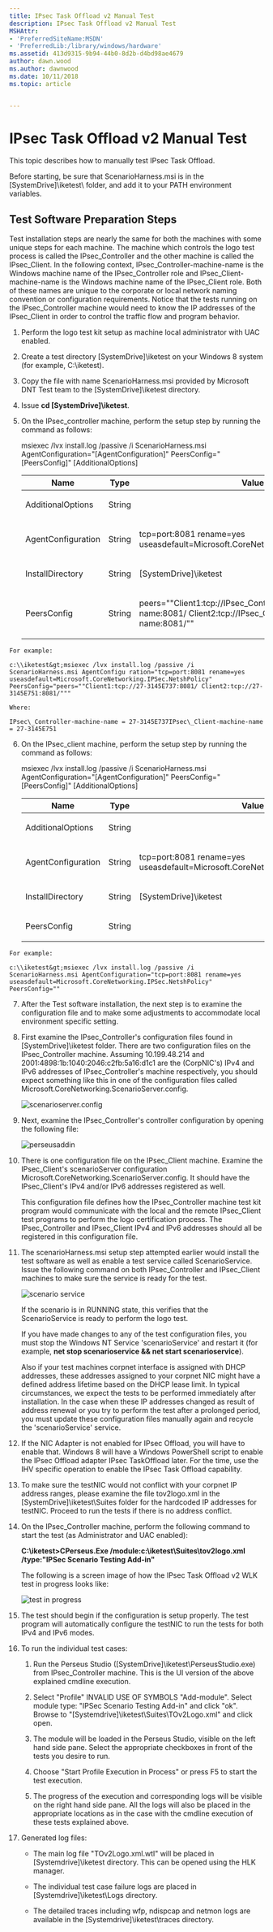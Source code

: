 ```yaml
---
title: IPsec Task Offload v2 Manual Test
description: IPsec Task Offload v2 Manual Test
MSHAttr:
- 'PreferredSiteName:MSDN'
- 'PreferredLib:/library/windows/hardware'
ms.assetid: 413d9315-9b94-44b0-8d2b-d4bd98ae4679
author: dawn.wood
ms.author: dawnwood
ms.date: 10/11/2018
ms.topic: article


---
```


# IPsec Task Offload v2 Manual Test


This topic describes how to manually test IPsec Task Offload.

Before starting, be sure that ScenarioHarness.msi is in the \[SystemDrive\]\\iketest\\ folder, and add it to your PATH environment variables.

## <span id="Test_Software_Preparation_Steps"></span><span id="test_software_preparation_steps"></span><span id="TEST_SOFTWARE_PREPARATION_STEPS"></span>Test Software Preparation Steps


Test installation steps are nearly the same for both the machines with some unique steps for each machine. The machine which controls the logo test process is called the IPsec\_Controller and the other machine is called the IPsec\_Client. In the following context, IPsec\_Controller-machine-name is the Windows machine name of the IPsec\_Controller role and IPsec\_Client-machine-name is the Windows machine name of the IPsec\_Client role. Both of these names are unique to the corporate or local network naming convention or configuration requirements. Notice that the tests running on the IPsec\_Controller machine would need to know the IP addresses of the IPsec\_Client in order to control the traffic flow and program behavior.

1.  Perform the logo test kit setup as machine local administrator with UAC enabled.

2.  Create a test directory \[SystemDrive\]\\iketest on your Windows 8 system (for example, C:\\iketest).

3.  Copy the file with name ScenarioHarness.msi provided by Microsoft DNT Test team to the \[SystemDrive\]\\iketest directory.

4.  Issue **cd \[SystemDrive\]\\iketest**.

5.  On the IPsec\_controller machine, perform the setup step by running the command as follows:

    msiexec /lvx install.log /passive /i ScenarioHarness.msi AgentConfiguration="\[AgentConfiguration\]" PeersConfig="\[PeersConfig\]" \[AdditionalOptions\]

    <table>
    <colgroup>
    <col width="33%" />
    <col width="33%" />
    <col width="33%" />
    </colgroup>
    <thead>
    <tr class="header">
    <th>Name</th>
    <th>Type</th>
    <th>Value</th>
    </tr>
    </thead>
    <tbody>
    <tr class="odd">
    <td><p>AdditionalOptions</p></td>
    <td><p>String</p></td>
    <td><p></p></td>
    </tr>
    <tr class="even">
    <td><p>AgentConfiguration</p></td>
    <td><p>String</p></td>
    <td><p>tcp=port:8081 rename=yes useasdefault=Microsoft.CoreNetworking.IPSec.NetshPolicy</p></td>
    </tr>
    <tr class="odd">
    <td><p>InstallDirectory</p></td>
    <td><p>String</p></td>
    <td><p>[SystemDrive]\iketest</p></td>
    </tr>
    <tr class="even">
    <td><p>PeersConfig</p></td>
    <td><p>String</p></td>
    <td><p>peers=&quot;&quot;Client1:tcp://IPsec_Controller-machine-name:8081/ Client2:tcp://IPsec_Client-machine-name:8081/&quot;&quot;</p></td>
    </tr>
    </tbody>
    </table>



~~~
For example:

c:\\iketest&gt;msiexec /lvx install.log /passive /i ScenarioHarness.msi AgentConfigu ration="tcp=port:8081 rename=yes useasdefault=Microsoft.CoreNetworking.IPSec.NetshPolicy" PeersConfig="peers=""Client1:tcp://27-3145E737:8081/ Client2:tcp://27-3145E751:8081/"""

Where:

IPsec\_Controller-machine-name = 27-3145E737IPsec\_Client-machine-name = 27-3145E751
~~~

6.  On the IPsec\_client machine, perform the setup step by running the command as follows:

    msiexec /lvx install.log /passive /i ScenarioHarness.msi AgentConfiguration="\[AgentConfiguration\]" PeersConfig="\[PeersConfig\]" \[AdditionalOptions\]

    <table>
    <colgroup>
    <col width="33%" />
    <col width="33%" />
    <col width="33%" />
    </colgroup>
    <thead>
    <tr class="header">
    <th>Name</th>
    <th>Type</th>
    <th>Value</th>
    </tr>
    </thead>
    <tbody>
    <tr class="odd">
    <td><p>AdditionalOptions</p></td>
    <td><p>String</p></td>
    <td><p></p></td>
    </tr>
    <tr class="even">
    <td><p>AgentConfiguration</p></td>
    <td><p>String</p></td>
    <td><p>tcp=port:8081 rename=yes useasdefault=Microsoft.CoreNetworking.IPSec.NetshPolicy</p></td>
    </tr>
    <tr class="odd">
    <td><p>InstallDirectory</p></td>
    <td><p>String</p></td>
    <td><p>[SystemDrive]\iketest</p></td>
    </tr>
    <tr class="even">
    <td><p>PeersConfig</p></td>
    <td><p>String</p></td>
    <td><p></p></td>
    </tr>
    </tbody>
    </table>



~~~
For example:

c:\\iketest&gt;msiexec /lvx install.log /passive /i ScenarioHarness.msi AgentConfiguration="tcp=port:8081 rename=yes useasdefault=Microsoft.CoreNetworking.IPSec.NetshPolicy" PeersConfig=""
~~~

7.  After the Test software installation, the next step is to examine the configuration file and to make some adjustments to accommodate local environment specific setting.

8.  First examine the IPsec\_Controller's configuration files found in \[SystemDrive\]\\iketest folder. There are two configuration files on the IPsec\_Controller machine. Assuming 10.199.48.214 and 2001:4898:1b:1040:2046:c2fb:5a16:d1c1 are the (CorpNIC's) IPv4 and IPv6 addresses of IPsec\_Controller's machine respectively, you should expect something like this in one of the configuration files called Microsoft.CoreNetworking.ScenarioServer.config.

    ![scenarioserver.config](images/hck-win8-lan-ipsecscenarioserverconfig.png)

9.  Next, examine the IPsec\_Controller's controller configuration by opening the following file:

    ![perseusaddin](images/hck-win8-lan-ipsecperseusaddin.png)

10. There is one configuration file on the IPsec\_Client machine. Examine the IPsec\_Client's scenarioServer configuration Microsoft.CoreNetworking.ScenarioServer.config. It should have the IPsec\_Client's IPv4 and/or IPv6 addresses registered as well.

    This configuration file defines how the IPsec\_Controller machine test kit program would communicate with the local and the remote IPsec\_Client test programs to perform the logo certification process. The IPsec\_Controller and IPsec\_Client IPv4 and IPv6 addresses should all be registered in this configuration file.

11. The scenarioHarness.msi setup step attempted earlier would install the test software as well as enable a test service called ScenarioService. Issue the following command on both IPsec\_Controller and IPsec\_Client machines to make sure the service is ready for the test.

    ![scenario service](images/hck-win8-lan-ipsecscenarioservice.png)

    If the scenario is in RUNNING state, this verifies that the ScenarioService is ready to perform the logo test.

    If you have made changes to any of the test configuration files, you must stop the Windows NT Service 'scenarioService' and restart it (for example, **net stop scenarioservice && net start scenarioservice**).

    Also if your test machines corpnet interface is assigned with DHCP addresses, these addresses assigned to your corpnet NIC might have a defined address lifetime based on the DHCP lease limit. In typical circumstances, we expect the tests to be performed immediately after installation. In the case when these IP addresses changed as result of address renewal or you try to perform the test after a prolonged period, you must update these configuration files manually again and recycle the 'scenarioService' service.

12. If the NIC Adapter is not enabled for IPsec Offload, you will have to enable that. Windows 8 will have a Windows PowerShell script to enable the IPsec Offload adapter IPsec TaskOffload later. For the time, use the IHV specific operation to enable the IPsec Task Offload capability.

13. To make sure the testNIC would not conflict with your corpnet IP address ranges, please examine the file tov2logo.xml in the \[SystemDrive\]\\iketest\\Suites folder for the hardcoded IP addresses for testNIC. Proceed to run the tests if there is no address conflict.

14. On the IPsec\_Controller machine, perform the following command to start the test (as Administrator and UAC enabled):

    **C:\\iketest&gt;CPerseus.Exe /module:c:\\iketest\\Suites\\tov2logo.xml /type:"IPSec Scenario Testing Add-in"**

    The following is a screen image of how the IPsec Task Offload v2 WLK test in progress looks like:

    ![test in progress](images/hck-win8-lan-ipsectestinprogres.png)

15. The test should begin if the configuration is setup properly. The test program will automatically configure the testNIC to run the tests for both IPv4 and IPv6 modes.

16. To run the individual test cases:

    1.  Run the Perseus Studio (\[SystemDrive\]\\iketest\\PerseusStudio.exe) from IPsec\_Controller machine. This is the UI version of the above explained cmdline execution.

    2.  Select "Profile" INVALID USE OF SYMBOLS "Add-module". Select module type: "IPSec Scenario Testing Add-in" and click "ok". Browse to "\[Systemdrive\]\\iketest\\Suites\\TOv2Logo.xml" and click open.

    3.  The module will be loaded in the Perseus Studio, visible on the left hand side pane. Select the appropriate checkboxes in front of the tests you desire to run.

    4.  Choose "Start Profile Execution in Process" or press F5 to start the test execution.

    5.  The progress of the execution and corresponding logs will be visible on the right hand side pane. All the logs will also be placed in the appropriate locations as in the case with the cmdline execution of these tests explained above.

17. Generated log files:

    -   The main log file "TOv2Logo.xml.wtl" will be placed in \[Systemdrive\]\\iketest directory. This can be opened using the HLK manager.

    -   The individual test case failure logs are placed in \[Systemdrive\]\\iketest\\Logs directory.

    -   The detailed traces including wfp, ndispcap and netmon logs are available in the \[Systemdrive\]\\iketest\\traces directory.










